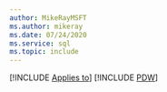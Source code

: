 ```yaml
---
author: MikeRayMSFT
ms.author: mikeray
ms.date: 07/24/2020
ms.service: sql
ms.topic: include
---
```


[!INCLUDE [Applies to](../../includes/applies-md.md)] [!INCLUDE [PDW](_pdw.md)] 